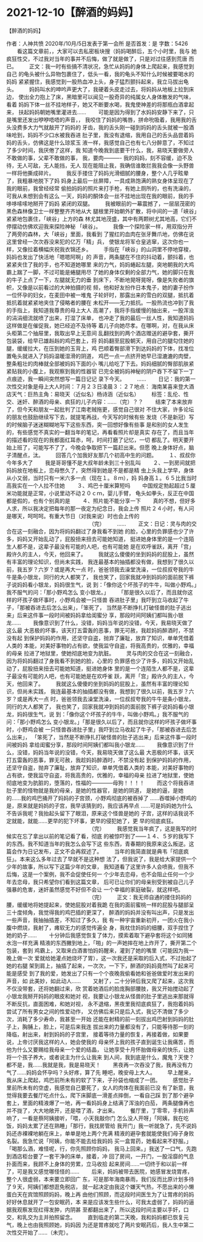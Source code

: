 # 2021-12-10【醉酒的妈妈】



【醉酒的妈妈】



 作者：人神共愤 2020年/10月/5日发表于第一会所 是否首发：是 字数：5426
 　　看这篇文章前，，大家可以去私密板块搜（妈妈喝醉后，五个小时里，我与 她疯狂性交，不过我对当年的事并不后悔，做了就是做了，只是对过往感到荒唐 而已。
 　　正文：我一时有些搞不清状况，急忙从妈妈的身体上爬起来，我感觉到自己 的龟头被什么异物包裹住了，低头一看，我的龟头不知什么时候被要喝水的妈妈 紧紧握住，我感觉到一股热血冲上头，身子猛烈颤抖起来，我立马拔出龟头。
 　　妈妈叫水的呻吟声更大了，我硬着头皮走过去，将妈妈从地板上拉到床边， 使出全力抱上了床，黑暗里可以闻见一股奇异的纯属女人身体散发的气味，看着 妈妈下体一丝不挂地样子，她又不断要水喝，我鬼使神差的将那瓶白酒拿起来， 扶起妈妈朝她嘴里灌进去……
 　　可能是因为得到了水妈妈安静下来了，只是嘴里还发出咿咿唔唔的声音，， 我咬住了妈妈的嘴唇，拼命吮吸着，我用我的舌头没费多大力气就敲开了妈妈的 牙齿，我的舌头刚一碰到妈妈的舌头就被一股酒味呛到，妈妈不少口水被我吞进 肚子里，我没有退缩，我用自己的舌头品尝着妈妈的舌头，仿佛这是什么琼浆玉 液一样，我感觉自己也有七八分醉意了，不知过了多少时间，我厌倦了这样，我 知道今晚我到底要干什么，我，易晓天要做旁人不敢做的事，父辈不敢做的事， 我，要肉———- 我的妈妈，刻不容缓，迫不及待，无人可敌，无人能挡，无人 现在能阻止我，我确信谁敢拦我我会像一头野兽一样将他撕成碎片。
 　　我反手搂住了妈妈光滑细腻的腰身，整个人几乎眩晕了，我粗暴地脱下了妈 妈身上最后一丝屏障，一具成熟饱满的熟女身体呈现在了我的眼前，我曾经经常 偷拍妈妈的照片来打手枪，有她上厕所的，也有洗澡的，可我从未想到会有这么 一天，妈妈的酮体会一丝不挂地出现在我的眼前，我的手哆哆嗦嗦地掰开了妈妈 紧闭的双腿。
 　　我被眼前的一幕震撼了，一层层茂密的黑色森林像卫士一样整整齐齐地从大 腿根里开始朝外扩散，将中间的一道「峡谷」紧紧地包裹住，「峡谷」上方的森 林尤其地茂盛，其中有两颗树尤其地高，它们不停摆动仿佛欢迎我来探险神秘 「峡谷」。
 　　我像一个探险家一样，用双指分开了两旁的森林，大「峡谷」里面，我看到 了猩红的血肉在张牙舞爪地，仿佛在说这里曾经一次次吞没来犯的亿万「精」兵， 使银龙将军仓皇逃窜，这次你也一样，又像拉着横幅庆祝我衣锦还乡。
 　　手指在「峡谷」的山洞里不停地穿梭，妈妈也发出了快活地「嗯嗯阿啊」的 声音，两条腿在不住的抖动着，颤抖着，也紧紧夹住了我的手，也不知道她哪里 来的力气，妈妈蜷起左腿，突地朝我的大鸡霸上踹了一脚，不过可能是蜷腿用尽 了她的身体仅剩的全部力气，她的脚只在我的牛子上点了一下，左腿就无力的垂 到床下，不断地晃呀晃呀，像是失败者的旗帜，又像是以前看过的大神拍摄的视 频，他和好友扮作日本鬼子，她的妻子扮作一位怀孕的妇女，在麦田中被一堆鬼 子轮奸时，那露出来的雪白的双腿，抵抗着抵抗着就紧紧地夹住了侵略者的腰在 未松开——无力抵抗。一股热流也冲到了我的手指上，我知道我尊贵的母上大人 高潮了，我将手指缓慢的抽出来，一股浑浊的涓涓细流就喷了出来，打湿了床单， 也冲走了我的最后一丝人性，我知道妈妈这样做是在催促我，她已经迫不及待等 着儿子向她尽孝。在哪啊，对，在我从床头柜第二个抽屉里，我取出早上无意间 乱翻找到的两个酒店赠送的避孕套，撕开包装袋，给早已雄赳赳的鸡巴套上，将 妈妈翻至屁股朝天，用自己的腿勾住她的腿，缓缓拉大，在压到她的玉背上，鸡 巴顺着臀部滑下到达妈妈的下体，找准位置龟头就进入了妈妈温暖湿滑的阴道， 鸡巴一点一点挤开她早已湿漉漉的肉壁，整条粗壮的肉棒就全部被妈妈下面的小 嘴儿给吃了下去。妈妈细腻的臀部肌肤紧紧贴我的小腹上，我观察到我的性器官 已完全被妈妈神秘的阴户吞下不留下一丁点痕迹，我一瞬间突然想写一篇日记记 录下今天。
 　　……
 　　日记：我的第一次性交对象是母上大人时间：７月２３日凌晨３：２７地点： 海南某喜来登大酒店天气：巨热主角：易晓天（近似名）杨诗涵（近似名）
 　　标签：乱伦、性交、迷奸、醉酒的母亲、疯狂的儿子内容：……（完）？？
 　　结束了本来放弃了，但今天和朋友一起批判了江南老贼拖更，感觉自己很对 不住大家，许多论坛的朋友也鼓励继续写下去，就提笔再战，今天写的时候有些 发烧（不是新冠）写的时候脑子迷迷糊糊地写下这些东西，突一回想好像有些事 是和别的女人发生的，有些感觉不真实的一翻当年的笔记，再看看照片却是真实 存在了，而且当年的描述看的现在的我都面红耳赤，呵，时间打磨了记忆，一切 都乱了。明天要开始上班了，可能写不了了，今晚会争取把下一篇赶出来。但愿 晚上身体好点，脑子清醒点，汰。
 　　回答几个加我好友那几个初高中生的问题。
 　　１、叔叔你今年多大了
 　　我是哥哥懂不是大叔年龄未到三十别乱叫
 　　２、一到房间就把妈妈放在地板上，恋母憋久了，突然得到她是不是都是精 虫上头我上学早，身体从小又弱，当时只有一米六多一点（现在１。８ｍ），妈 妈身高１。６５比我当时高我实在一个人拉不住她
 　　３、鸡巴十厘米算短吗
 　　中国规定勃起超过５厘米功能就是正常，小说里动不动２０ｃｍ，婴儿手臂， 龟头如拳头，反正在中国都是假的，也有个别真的是
 　　４、照片能不能分享一下
 　　真的不想，但好多人求，所以我决定把每年的那一夜定为纪念日，我会上传 照片２４小时，有人问是哪天，呵呵呵。有重大节日（对我来说）时也会上传的
 　　　　　　　　　　　　　　　　（完）
 　　……
 　　正文：日记：灵与肉的交合在这一刻融合，因为将妈妈翻过了身我看不到她 的脸，心里的负罪感也少了许多，妈妈又开始乱动了，屁股扭来扭去可能她知道， 挺进她身体里的是一个连陌生人都不是，这辈子最没有可能的人吧，也有可能她 是在欢呼雀跃，离开「宫」殿许久的主人，今天，他回来了。
 　　我就这么傻傻的坐到妈妈的屁股上，虽然有丰富的理论知识，但尚未实践， 我连最基本的抽插都没有做，我想到了很久以前，我五岁？六岁？或是再大一点 时，爸爸领我去澡堂洗澡，一位叔叔夸我的牛牛是条小银龙，同行的大人都笑了， 我也笑了，回家我就冲到妈妈的面前脱下裤子说妈妈看小银龙，妈妈很生气，说 到：「像你这个坏孩子的牛牛，叫做小野鸡。」我不服气的问：「那小野鸡怎么 变小银龙。」
 　　「那是很久以后了，而且就你这样的坏孩子做坏事时，小野鸡会被一只怪兽 吞进肚子里」我吓到立马收起了牛子，「那被吞进去后怎么出来」，「笨死了， 当然是不断挣扎打破怪兽的肚子逃出来」后来这件事一段时间被妈妈拿给闺蜜分 享，那段时间阿姨们都叫我小银龙……
 　　我像意识到了什么，没错，妈妈当年说的没错，今天，我易晓天做了这么最 大恶极的坏事，该天打五雷轰的恶事，罪无可赦，我趁妈妈醉酒时，不禁没有起 到保护妈妈的作用，还坚守自盗，抛弃了廉耻，放弃了知识，单单凭借着人类的 本能，对美好事物的占有欲，使我监守自盗，将我高贵的，优雅的，幸福的母亲 拉进了地狱里，使她彻底地变为肮脏。
 　　灵与肉的交合在这一刻融合，因为将妈妈翻过了身我看不到她的脸，心里的 负罪感也少了许多，妈妈又开始乱动了，屁股扭来扭去可能她知道，挺进她身体 里的是一个连陌生人都不是，这辈子最没有可能的人吧，也有可能她是在欢呼雀 跃，离开「宫」殿许久的主人，今天，他回来了。
 　　我就这么傻傻的坐到妈妈的屁股上，虽然有丰富的理论知识，但尚未实践， 我连最基本的抽插都没有做，我想到了很久以前，我五岁？六岁？或是再大一点 时，爸爸领我去澡堂洗澡，一位叔叔夸我的牛牛是条小银龙，同行的大人都笑了， 我也笑了，回家我就冲到妈妈的面前脱下裤子说妈妈看小银龙，妈妈很生气，说 到：「像你这个坏孩子的牛牛，叫做小野鸡。」我不服气的问：「那小野鸡怎么 变小银龙。」「那是很久以后了，而且就你这样的坏孩子做坏事时，小野鸡会被 一只怪兽吞进肚子里」我吓到立马收起了牛子，「那被吞进去后怎么出来」， 「笨死了，当然是不断挣扎打破怪兽的肚子逃出来」后来这件事一段时间被妈妈 拿给闺蜜分享，那段时间阿姨们都叫我小银龙……
 　　我像意识到了什么，没错，妈妈当年说的没错，今天，我易晓天做了这么最 大恶极的坏事，该天打五雷轰的恶事，罪无可赦，我趁妈妈醉酒时，不禁没有起 到保护妈妈的作用，还坚守自盗，抛弃了廉耻，放弃了知识，单单凭借着人类的 本能，对美好事物的占有欲，使我监守自盗，将我高贵的，优雅的，幸福的母亲 拉进了地狱里，使她彻底地变为肮脏的，堕落的，性福的————母狗！！！！
 　　而这个将我吞进肚子里的怪物就是我的母亲，是她的性器官，是她的阴道， 是她的逼，是她的……我的鸡巴捅开了妈妈的子宫颈，小野鸡彻底的被吞掉了 ……吞噬掉小野鸡的是，原来就是妈妈的子宫，我早该猜到的，我应该再早点 ……可是妈妈她为什么不告诉我呢？我抬起头留下了眼泪，原来这个怪兽是她的 子宫，这样的话我说不定就能，就能……更早的犯下坏事，更早的侵犯她了，更 早的彻底疯狂。
 　　　　　　　　　　　　　　　　（完）
 　　我感觉我当年疯了，这是我写的时候实在忘了拿出以前的笔记看了看，彻底 的被惊吓到了——１４、５岁的我写下的东西。我不知道当年的我怎么会写下这 些东西，青春期的我原来这么叛逆。这篇会作为日记发布，正文不会再叙述了。
 　　当年的我简直就是典韦「彻底疯狂」。本来这么多年过去了早就不是这种想 法了，但我说了，我是给大家提供一个少年的故事，所以写下这篇少年的文章， 我知道看了这里许多人会喷我，但我不后悔，这是一个案例，我不会促使任何一 个少年去恋母，也不会阻止任何一个少年去恋母，我只希望你们看到这篇文章， 后可已让你们的母亲别受到被自己儿子强暴的危害，迷奸虽然感觉不好但不会让 一个幸福的家庭破裂，就这样吧。
 　　　　　　　　　　　　　　　　（完）
 　　正文：我无师自通的搂住妈妈的腰，缓缓地将她提起来，使她屁股对着我跪 在我的面前蜜桃一样的屁股与腿部呈三十度倾角，我觉得我的鸡巴插的更深了， 醉酒的妈妈并没有叫出声，只是发出一些声音，我抽抽插差，不知过了多久，我 有一种宇宙重新初开，一团火在我小腹中燃烧，我射了，瘫软无力的感觉传遍全 身，我枕住妈妈的细腰，双手捏住了她的奶子……
 　　十分钟后我感觉恢复了体力，摸索着取下避孕套将这个如同猪水泡一样充满 精液的东西撇到地上，「啪」的一声她摔在地上炸开了，撕开第二个包装，套到 鸡霸上，又取来白酒害怕妈妈醒来，灌到了她的嘴里（可能因为我一晚上做一次 爱就给她灌点她烧坏了胃），这一次我还是采取的后入式，不过抬起了她的右腿 架到肩上，抽插了起来，一次次，一下下，醉酒的妈妈竟然叫了起来可能是感受 到了我的爱，她发出了只有一个个夜晚我偷看她和爸爸做爱时发出来的声音，如 此美妙，如此动人……
 　　又射了，二十分钟后我又爬了起来，这次我不仅没带套，还将她翻过来，欣 赏着她酒后的脸庞胸部腰肢，我又开始搅动起了小银龙我掰开妈妈的眼皮和她对 视，我要让小银龙从怪兽的肚子里逃出来那就得不断反抗，直面困难，和她对视， 永不退缩，黑夜里我彻底疯狂了，我抱着妈妈尝试了所有男女之间的性爱动作， 又仿佛后来只是后入式，我记不清做了多少次，消耗了多少寿命，我甚至一开始 还能在射精的前一刻拔出鸡巴射到妈妈的肚子上，胸脯上，脸上，可是后来我连 拔出来的力量都没有了，只能等待那一刻的降临，射出来，射到妈妈的子宫里， 接着等待力量的恢复，再接着做，如果要说，上帝讨厌我这样的人，她会使我的 母亲怀上我的孩子直到诞生让我痛苦，而他为什么又要赐给我母亲一个爱的结晶， 让她享受十月怀胎做母亲的快乐，让她将一个孩子养大，或者说主为什么让我来 到人间，我到底是什么，魔鬼？天使？都不是，我……我就是我，我是易晓天！
 　　黑夜再一次吞没了我，我再没有力气了……妈妈会怀孕吗？头好疼，算了先 睡吧，晚安母上大人。
 　　早上醒来，我从床上爬起，鸡巴前所未有的软了下来，子孙袋也缩成了一团。
 　　感觉肚子里前所未有的空虚，我感觉自己要死了，女人的肉体在我面前已没 有了新意，我觉得我要去餐厅吃点什么，爬下床脚底一滑差点摔倒，一看自己踩 到了那个避孕套上，里面的精液爆了一地，再一看妈妈身上结满了浑浊的白茄， 两条腿像再也并不拢了，大大地敞开，还是喂了酒，才出来。
 　　餐厅里，丁零零，手机铃声响了，一看是蔡阿姨接听，「喂，小天我敲你门 怎么没人开呀」「阿姨，我在吃饭，妈妈太累了还在熟睡」「那行，我找房管给 我开门」我一听就急了，先不说妈妈还赤裸裸地躺在床上，单单是地上两个充满 精液的避孕套就能使我们母子身败名裂。我急忙说「阿姨，你能不能去给我妈妈 买一盒胃药，她看起来不舒服。」「喝那么酒，难怪呢，行，你先照顾你妈妈， 我马上回来。」我送了一口气，先跑到酒店柜台要了一套干净的床单，接着，冲 回了房间，一开门，一股淫靡的气息扑面而来，我顾不上身体的劳累，立马收拾 起来房间……一切终于和以前一样了，可是我又感觉哪怪怪的……
 　　后来，妈妈被带去医院，她感冒发烧胃疼，整个人很虚弱，本来要立即回广 东，可是那年海南暴雨，我们反而比原计划多待了９天，阿姨们都想逛免税店， 就一起决定由我这个嫌天气热，不愿出来的小懒蛋白天在宾馆照顾妈妈，晚上再 由他们照顾，而这段时间医生为了让胃疼的妈妈好好休息就开了一包安眠药，本 来是应该发生些什么，可我太虚弱了，妈妈的逼据我观察发现红得发肿，内阴甚 至都翻出来了，所以这段时间主要以手奸，口交，和乳交为主并拍照留念。
 　　直到临走的第二天晚，我和妈妈都已恢复元气，晚上也由我照顾她，妈妈因 为还是胃疼就吃了两片安眠药后，我人生中第二次性交开始了……（未完）。



